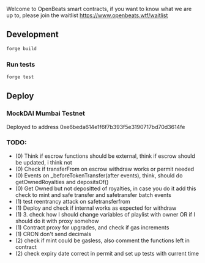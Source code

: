 Welcome to OpenBeats smart contracts, if you want to know what we are up to, please join the waitlist https://www.openbeats.wtf/waitlist
## Development

```sh
forge build
```

### Run tests

```sh
forge test
```

## Deploy

### MockDAI Mumbai Testnet

Deployed to address 0xe6beda614e1f6f7b393f5e3190717bd70d3614fe  

### TODO:

- (0) Think if escrow functions should be external, think if escrow should be updated, i think not
- (0) Check if transferFrom on escrow withdraw works or permit needed
- (0) Events on _beforeTokenTransfer(after events), think, should do getOwnedRoyalties and depositsOf()
- (0) Get Owned but not depositted of royalties, in case you do it add this check to mint and safe transfer and safetransfer batch events
- (1) test reentrancy attack on safetransferfrom
- (1) Deploy and check if internal works as expected for withdraw
- (1) 3. check how I should change variables of playlist with owner OR if I should do it with proxy somehow
- (1) Contract proxy for upgrades, and check if gas increments
- (1) CRON don't send decimals
- (2) check if mint could be gasless, also comment the functions left in contract
- (2) check expiry date correct in permit and set up tests with current time